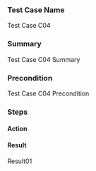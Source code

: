 ### Test Case Name
Test Case C04

### Summary
Test Case C04 Summary

### Precondition
Test Case C04 Precondition

### Steps

#### Action

#### Result
Result01
